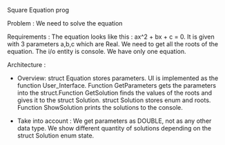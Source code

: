 Square Equation prog

Problem : We need to solve the equation

Requirements : The equation looks like this : ax^2 + bx + c = 0. It is given with 3 parameters a,b,c which are Real. We need to get all the roots of the equation. The i/o entity is console. We have only one equation.

Architecture :
* Overview: struct Equation stores parameters. UI is implemented as the function User_Interface. Function GetParameters gets the parameters into the struct.Function GetSolution finds the values of the roots and gives it to the struct Solution. struct Solution stores enum and roots. Function ShowSolution prints the solutions to the console.

* Take into account : We get parameters as DOUBLE, not as any other data type. We show different quantity of solutions depending on the struct Solution enum state.
